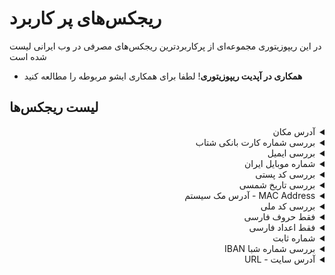 
# ریجکس‌های پر کاربرد

در این ریپوزیتوری مجموعه‌ای از پرکاربردترین ریجکس‌های مصرفی در وب ایرانی لیست شده است

* **همکاری در آپدیت ریپوزیتوری**! لطفا برای همکاری ایشو مربوطه را مطالعه کنید

## لیست ریجکس‌ها

<details dir="rtl" style="">
    <summary>آدرس مکان</summary>
    <br>
    حروف فارسی و اعداد را قبول میکند شامل تمامی کاراتر‌های قابل استفاده در آدرس فارسی است
    <br>
    نمونه صحیح: خ تهرانی پ1, زنگ اول پلاک 2, خیابان آزادی – خیابان ملت – جنب تاکسیرانی – ساختمان سابق – شرکت شهرک صنعتی – طبقه سوم
    <br>
    <br>

```js
^[\u0600-\u06FF\s\d-–]+$
```
</details>

<details dir="rtl" style="">
    <summary>بررسی شماره کارت بانکی شتاب</summary>
    <br>
    شماره کارت بانکی شماره کارت بانکی ۱۶ رقم دارد و هیچ حرف انگلیسی یا فارسی در آن به کار نمی‌رود
    <br>
    نمونه صحیح: 6037251221121221, 5022291076442290, 2056789787874411, 9919102365459878
    <br>
    <br>

```js
[2569]{1}[\d]{15}
```
</details>

<details dir="rtl" style="">
    <summary>بررسی ایمیل</summary>
    <br>
    ایمیل صحیح قبول میکند
    <br>
    نمونه صحیح: majidh1@live.com, a@b.com
    <br>
    <br>

```js
^[\w-\.]+@([\w-]+\.)+[\w-]{2,4}$
```
</details>

<details dir="rtl">
    <summary>شماره موبایل ایران</summary>
    <br>
    

<details dir="rtl" style="padding: 0 25px">
    <summary>شماره موبایل ایران - داخلی</summary>
    <br>
    شماره موبایل صحیح قبول میکند و با 09 شروع میشود
    <br>
    نمونه صحیح: 09012345678, 09121234567
    <br>
    <br>

```js
^09\d{9}$
```
</details>


<details dir="rtl" style="padding: 0 25px">
    <summary>شماره موبایل ایران - خارجی</summary>
    <br>
    شماره موبایل صحیح قبول میکند و با +989 شروع میشود
    <br>
    نمونه صحیح: +989012345678, +989121234567
    <br>
    <br>

```js
^\+989\d{9}$
```
</details>


<details dir="rtl" style="padding: 0 25px">
    <summary>شماره موبایل ایران - داخلی یا خارجی</summary>
    <br>
    شماره موبایل صحیح قبول میکند و یا با +98 شروع میشود یا با 0
    <br>
    نمونه صحیح: +989012345678, 09351234567
    <br>
    <br>

```js
^(\+98|0)?9\d{9}$
```
</details>

</details>
    
<details dir="rtl" style="">
    <summary>بررسی کد پستی</summary>
    <br>
    کدپستی شامل 10 رقم میباشد فقط اعداد قابل قبول است
    <br>
    نمونه صحیح: 6317836531, 5614793457, 3715659319
    <br>
    <br>

```js
\b(?!(\d)\1{3})[13-9]{4}[1346-9][013-9]{5}\b
```
</details>

<details dir="rtl" style="">
    <summary>بررسی تاریخ شمسی</summary>
    <br>
    تاریخ شمسی صحیح قبول میکند و بین اعداد / هست این regex سال‌های غیر مرسوم را پوشش نمیدهد
    <br>
    نمونه صحیح: 1371/10/08, 1471/12/29, 1271/01/01, 1571/05/11, 1329/08/25
    <br>
    <br>

```js
^1[2-5]\d{2}/((0[1-6]/((3[0-1])|([1-2][0-9])|(0[1-9])))|((1[0-2]|(0[7-9]))/(30|([1-2][0-9])|(0[1-9]))))$
```
</details>

<details dir="rtl" style="">
    <summary>MAC Address - آدرس مک سیستم</summary>
    <br>
    این آدرس از 6 بخش شامل عدد و حرف (هگزادسیمال) تشکیل شده و با : این موارد از هم جدا شده است یا به هم چسبیده هستند
    <br>
    نمونه صحیح: AA:BB:CC:DD:EE:FF, 4A:1B:CC:D5:EE:F2, AABBCCDDEEFF, 4AB2C9D7EE1F
    <br>
    <br>

```js
^(?:[0-9A-f]{2}[:]?){6}(?<![:])$
```
</details>

<details dir="rtl" style="">
    <summary>بررسی کد ملی</summary>
    <br>
    کد ملی 10 رقمی و فقط عدد قبول میکند به دلیل داشتن الگوریتم در کد ملی با ریجکس به تهنایی نمی‌توان کد ملی را اعتبار سنجی کرد برای بررسی صحیح بودن کد ملی از <a href="https://github.com/majidh1/iranianNationalCode/blob/main/src/iranianNationalCodeValidator.js">این ریپو</a> میتوانید استفاده کنید
    <br>
    نمونه صحیح: 0011234554, 2569871231
    <br>
    <br>

```js
^[0-9]{10}$
```
</details>

<details dir="rtl" style="">
    <summary>فقط حروف فارسی</summary>
    <br>
    حروف فارسی قبول میکند شامل تمامی کاراتر‌های قابل استفاده در متون فارسی
    <br>
    نمونه صحیح: سلام, ضصثقفغعهخحجچچچچچچچچچچچپگکمنتالبیسشظطزرذدئوريالًٌٍـآۀَُِّءأإؤژية
    <br>
    <br>

```js
^[\u0600-\u06FF\s]+$
```
</details>

<details dir="rtl" style="">
    <summary>فقط اعداد فارسی</summary>
    <br>
    فقط اعداد فارسی قبول میکند
    <br>
    نمونه صحیح: ۰۱۲۳۴۵۶۷۸۹, ۹۵۹۱۲۰۰۰۰۶۳۳
    <br>
    <br>

```js
^[۰۱۲۳۴۵۶۷۸۹]+$
```
</details>

<details dir="rtl" style="">
    <summary>شماره ثابت</summary>
    <br>
    فقط اعداد ترکیب و پیش شماره
    <br>
    نمونه صحیح: 021-66332211, 039-55126541, 041-35674124, 068-66332211
    <br>
    <br>

```js
^0[0-9]{2,}-[0-9]{7,}$
```
</details>

<details dir="rtl" style="">
    <summary>بررسی شماره شبا IBAN</summary>
    <br>
    شماره شبا بانکی ایران با IR شروع میشود و 24 رقم عددی دارد و هیچ حرف انگلیسی یا فارسی دیگری در آن به کار نمی‌رود
    <br>
    نمونه صحیح: IR123456789012345678901234, IR987654321123564878955752
    <br>
    <br>

```js
IR[0-9]{24}
```
</details>

<details dir="rtl" style="">
    <summary>آدرس سایت - URL</summary>
    <br>
    یک آدرس سایت معتبر قبول میکند
    <br>
    نمونه صحیح: https://stackoverflow.com/, http://stackoverflow.com, http://google.com/test, https://github.blog
    <br>
    <br>

```js
https?://(www\.)?[-a-zA-Z0-9@:%._\+~#=]{1,256}\.[a-zA-Z0-9()]{1,6}\b([-a-zA-Z0-9()@:%_\+.~#?&//=]*)
```
</details>

